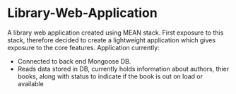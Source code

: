 # Library-Web-Application
A library web application created using MEAN stack. First exposure to this stack, therefore decided to create a lightweight application which gives exposure to the core features.
Application currently: 
 - Connected to back end Mongoose DB.
 - Reads data stored in DB, currently holds information about authors, thier books, along with status to indicate if the book is out on load or available
